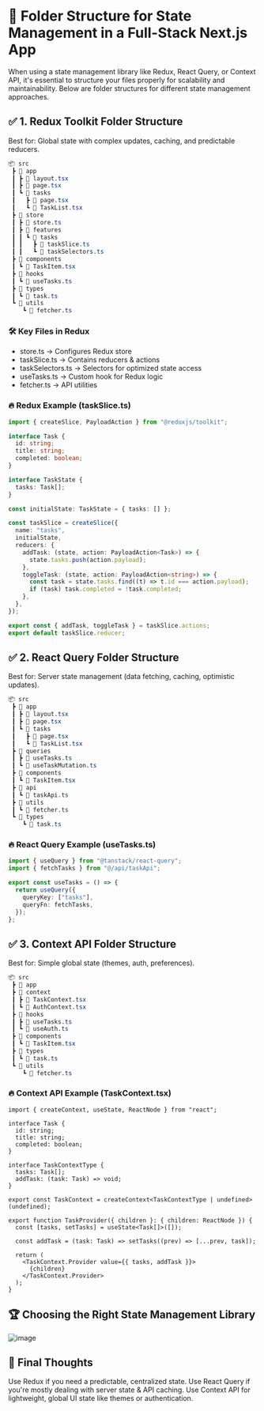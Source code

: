 # 📂 Folder Structure for State Management in a Full-Stack Next.js App
When using a state management library like Redux, React Query, or Context API, it's essential to structure your files properly for scalability and maintainability. Below are folder structures for different state management approaches.

## ✅ 1. Redux Toolkit Folder Structure
Best for: Global state with complex updates, caching, and predictable reducers.

```css
📦 src
 ┣ 📂 app
 ┃ ┣ 📜 layout.tsx
 ┃ ┣ 📜 page.tsx
 ┃ ┗ 📂 tasks
 ┃   ┣ 📜 page.tsx
 ┃   ┗ 📜 TaskList.tsx
 ┣ 📂 store
 ┃ ┣ 📜 store.ts
 ┃ ┣ 📂 features
 ┃ ┃ ┗ 📂 tasks
 ┃ ┃   ┣ 📜 taskSlice.ts
 ┃ ┃   ┗ 📜 taskSelectors.ts
 ┣ 📂 components
 ┃ ┗ 📜 TaskItem.tsx
 ┣ 📂 hooks
 ┃ ┗ 📜 useTasks.ts
 ┣ 📂 types
 ┃ ┗ 📜 task.ts
 ┗ 📂 utils
    ┗ 📜 fetcher.ts
```
### 🛠 Key Files in Redux
- store.ts → Configures Redux store
- taskSlice.ts → Contains reducers & actions
- taskSelectors.ts → Selectors for optimized state access
- useTasks.ts → Custom hook for Redux logic
- fetcher.ts → API utilities


### 🔥 Redux Example (taskSlice.ts)
```ts
import { createSlice, PayloadAction } from "@reduxjs/toolkit";

interface Task {
  id: string;
  title: string;
  completed: boolean;
}

interface TaskState {
  tasks: Task[];
}

const initialState: TaskState = { tasks: [] };

const taskSlice = createSlice({
  name: "tasks",
  initialState,
  reducers: {
    addTask: (state, action: PayloadAction<Task>) => {
      state.tasks.push(action.payload);
    },
    toggleTask: (state, action: PayloadAction<string>) => {
      const task = state.tasks.find((t) => t.id === action.payload);
      if (task) task.completed = !task.completed;
    },
  },
});

export const { addTask, toggleTask } = taskSlice.actions;
export default taskSlice.reducer;

```
## ✅ 2. React Query Folder Structure
Best for: Server state management (data fetching, caching, optimistic updates).
```css
📦 src
 ┣ 📂 app
 ┃ ┣ 📜 layout.tsx
 ┃ ┣ 📜 page.tsx
 ┃ ┗ 📂 tasks
 ┃   ┣ 📜 page.tsx
 ┃   ┗ 📜 TaskList.tsx
 ┣ 📂 queries
 ┃ ┣ 📜 useTasks.ts
 ┃ ┗ 📜 useTaskMutation.ts
 ┣ 📂 components
 ┃ ┗ 📜 TaskItem.tsx
 ┣ 📂 api
 ┃ ┗ 📜 taskApi.ts
 ┣ 📂 utils
 ┃ ┗ 📜 fetcher.ts
 ┗ 📂 types
    ┗ 📜 task.ts

```
### 🔥 React Query Example (useTasks.ts)
```ts
import { useQuery } from "@tanstack/react-query";
import { fetchTasks } from "@/api/taskApi";

export const useTasks = () => {
  return useQuery({
    queryKey: ["tasks"],
    queryFn: fetchTasks,
  });
};

```
## ✅ 3. Context API Folder Structure
Best for: Simple global state (themes, auth, preferences).
```css
📦 src
 ┣ 📂 app
 ┣ 📂 context
 ┃ ┣ 📜 TaskContext.tsx
 ┃ ┗ 📜 AuthContext.tsx
 ┣ 📂 hooks
 ┃ ┣ 📜 useTasks.ts
 ┃ ┗ 📜 useAuth.ts
 ┣ 📂 components
 ┃ ┗ 📜 TaskItem.tsx
 ┣ 📂 types
 ┃ ┗ 📜 task.ts
 ┗ 📂 utils
    ┗ 📜 fetcher.ts
```
### 🔥 Context API Example (TaskContext.tsx)
```tsx
import { createContext, useState, ReactNode } from "react";

interface Task {
  id: string;
  title: string;
  completed: boolean;
}

interface TaskContextType {
  tasks: Task[];
  addTask: (task: Task) => void;
}

export const TaskContext = createContext<TaskContextType | undefined>(undefined);

export function TaskProvider({ children }: { children: ReactNode }) {
  const [tasks, setTasks] = useState<Task[]>([]);

  const addTask = (task: Task) => setTasks((prev) => [...prev, task]);

  return (
    <TaskContext.Provider value={{ tasks, addTask }}>
      {children}
    </TaskContext.Provider>
  );
}
```

## 🏆 Choosing the Right State Management Library
![image](https://github.com/user-attachments/assets/537b5afd-73a6-43c3-bca9-abe7ab90b4a0)

## 🚀 Final Thoughts
Use Redux if you need a predictable, centralized state.
Use React Query if you're mostly dealing with server state & API caching.
Use Context API for lightweight, global UI state like themes or authentication.
